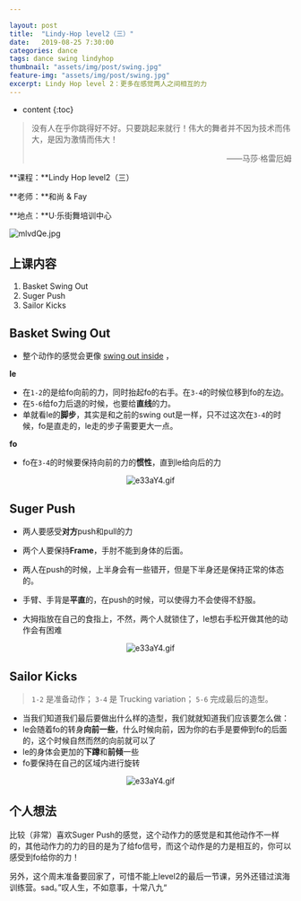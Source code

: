 ```yaml
---

layout: post
title:  "Lindy-Hop level2（三）"
date:   2019-08-25 7:30:00
categories: dance
tags: dance swing lindyhop
thumbnail: "assets/img/post/swing.jpg"
feature-img: "assets/img/post/swing.jpg"
excerpt: Lindy Hop level 2：更多在感觉两人之间相互的力 
---
```


* content
{:toc}
> 没有人在乎你跳得好不好。只要跳起来就行！伟大的舞者并不因为技术而伟大，是因为激情而伟大！
>
> <p align="right">——马莎·格雷厄姆　　</p>

**课程：**Lindy Hop level2（三）

**老师：**和尚 & Fay

**地点：**U·乐街舞培训中心

![mlvdQe.jpg](https://s2.ax1x.com/2019/08/19/mlvdQe.jpg)



## 上课内容

1. Basket Swing Out 
3. Suger Push
3. Sailor Kicks



## Basket Swing Out 

- 整个动作的感觉会更像 <u>swing out inside</u> ，

**le**

- 在`1-2`的是给fo向前的力，同时抬起fo的右手。在`3-4`的时候位移到fo的左边。
- 在`5-6`给fo力后退的时候，也要给**直线**的力。
- 单就看le的**脚步**，其实是和之前的swing out是一样，只不过这次在`3-4`的时候，fo是直走的，le走的步子需要更大一点。

**fo**

- fo在`3-4`的时候要保持向前的力的**惯性**，直到le给向后的力

<center>
<img src="https://jabingu-1259780114.cos.ap-guangzhou.myqcloud.com/blogs/lindyhop2-3/basket%20swing%20out.GIF" alt="e33aY4.gif" border="0">
</center>

## Suger Push

- 两人要感受**对方**push和pull的力
- 两个人要保持**Frame**，手肘不能到身体的后面。
- 两人在push的时候，上半身会有一些错开，但是下半身还是保持正常的体态的。

- 手臂、手背是**平直**的，在push的时候，可以使得力不会使得不舒服。
- 大拇指放在自己的食指上，不然，两个人就锁住了，le想右手松开做其他的动作会有困难

<center>
<img src="https://jabingu-1259780114.cos.ap-guangzhou.myqcloud.com/blogs/lindyhop2-3/suger%20push.GIF" alt="e33aY4.gif" border="0">
</center>



## Sailor Kicks

> `1-2` 是准备动作；   `3-4` 是 Trucking variation； `5-6`  完成最后的造型。

- 当我们知道我们最后要做出什么样的造型，我们就就知道我们应该要怎么做：
- le会随着fo的转身**向前一些**，什么时候向前，因为你的右手是要伸到fo的后面的，这个时候自然而然的向前就可以了
- le的身体会更加的**下蹲**和**前倾**一些
- fo要保持在自己的区域内进行旋转

<center>
<img src="https://jabingu-1259780114.cos.ap-guangzhou.myqcloud.com/blogs/lindyhop2-3/Sailor%20Kicks.GIF" alt="e33aY4.gif" border="0">
</center>





## 个人想法

比较（非常）喜欢Suger Push的感觉，这个动作力的感觉是和其他动作不一样的，其他动作力的力的目的是为了给fo信号，而这个动作是的力是相互的，你可以感受到fo给你的力！

另外，这个周末准备要回家了，可惜不能上level2的最后一节课，另外还错过滨海训练营。sad。”叹人生，不如意事，十常八九“